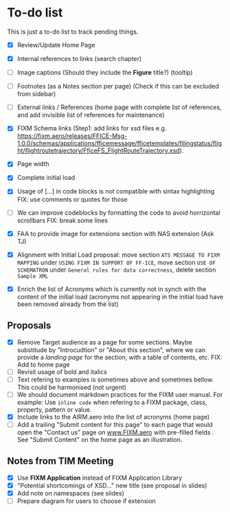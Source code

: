 # To-do list

This is just a to-do list to track pending things.

- [x] Review/Update Home Page

- [x] Internal references to links (search chapter)
- [ ] Image captions (Should they include the **Figure** title?) (tooltip)
- [ ] Footnotes (as a Notes section per page) (Check if this can be excluded from sidebar)
- [ ] External links / References (home page with complete list of references, and add invisible list of references for maintenance)
- [x] FIXM Schema links (Step1: add links for xsd files e.g. https://fixm.aero/releases/FFICE-Msg-1.0.0/schemas/applications/fficemessage/fficetemplates/filingstatus/flight/flightroutetrajectory/FficeFS_FlightRouteTrajectory.xsd).
- [x] Page width
- [x] Complete initial load

- [x] Usage of [...] in code blocks is not compatible with sintax highlighting FIX: use comments or quotes for those
- [ ] We can improve codeblocks by formatting the code to avoid horrizontal scrollbars FIX: break some lines
- [x] FAA to provide image for extensions section with NAS extension (Ask TJ)

- [x] Alignment with Initial Load proposal: move section `ATS MESSAGE TO FIXM MAPPING` under `USING FIXM IN SUPPORT OF FF-ICE`, move section `USE OF SCHEMATRON` under `General rules for data correctness`, delete section `Sample XML`
- [x] Enrich the list of Acronyms which is currently not in synch with the content of the initial load (acronyms not appearing in the initial load have been removed already from the list)

## Proposals

- [x] Remove Target audience as a page for some sections. Maybe substitude by "Introcudtion" or "About this section", where we can provide a *landing page* for the section, with a table of contents, etc. FIX: Add to home page
- [ ] Revisit usage of bold and italics
- [ ] Text refering to examples is sometimes above and sometimes bellow. This could be harmonised (not urgent)
- [ ] We should document markdown practices for the FIXM user manual. For example: Use `inline code` when refering to a FIXM package, class, property, pattern or value.
- [x] Include links to the AIRM.aero into the list of acronyms (home page)
- [ ] Add a trailing "Submit content for this page" to each page that would open the "Contact us" page on www.FIXM.aero with pre-filled fields . See "Submit Content" on the home page as an illustration.

## Notes from TIM Meeting

- [x] Use **FIXM Application** instead of FIXM Application Library
- [x] "Potential shortcomings of XSD..." new title (see proposal in slides)
- [x] Add note on namespaces (see slides)
- [ ] Prepare diagram for users to choose if extension
